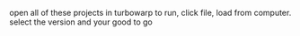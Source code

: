 open all of these projects in turbowarp to run, click file, load from computer. select the version and your good to go
